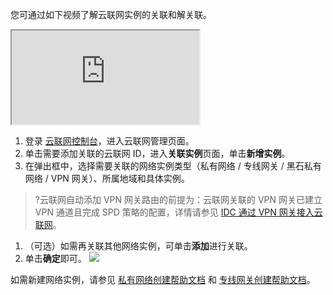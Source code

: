 您可通过如下视频了解云联网实例的关联和解关联。
<div class="doc-video-mod"><iframe src="https://cloud.tencent.com/edu/learning/quick-play/2685-52050?source=gw.doc.media&withPoster=1&notip=1"></iframe></div>

1. 登录 [云联网控制台](https://console.cloud.tencent.com/vpc/ccn)，进入云联网管理页面。
2. 单击需要添加关联的云联网 ID，进入**关联实例**页面，单击**新增实例**。 
3. 在弹出框中，选择需要关联的网络实例类型（私有网络 / 专线网关 / 黑石私有网络 / VPN 网关）、所属地域和具体实例。
>?云联网自动添加 VPN 网关路由的前提为：云联网关联的 VPN 网关已建立 VPN 通道且完成 SPD 策略的配置，详情请参见 [IDC 通过 VPN 网关接入云联网](https://cloud.tencent.com/document/product/554/44267)。
>
 1. （可选）如需再关联其他网络实例，可单击**添加**进行关联。
 2. 单击**确定**即可。 
		![](https://qcloudimg.tencent-cloud.cn/raw/ae704bf6f2c4f4f33d04b676283ba0b5.png)

如需新建网络实例，请参见 [私有网络创建帮助文档](https://cloud.tencent.com/document/product/215/20109) 和 [专线网关创建帮助文档](https://cloud.tencent.com/document/product/216/19256)。
